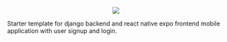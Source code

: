 
<p align="center">
  
<img src="https://img.shields.io/badge/PRs-welcome-brightgreen.svg"/>
 

</p>


Starter template for django backend and react native expo frontend mobile application with user signup and login.


